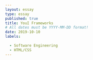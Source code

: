 ```yaml
---
layout: essay
type: essay
published: true
title: YouI Frameworks
# All dates must be YYYY-MM-DD format!
date: 2019-10-10
labels:
  
  - Software Engineering
  - HTML/CSS
---
```

